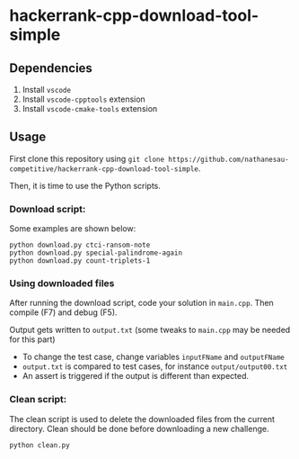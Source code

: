 # hackerrank-cpp-download-tool-simple

## Dependencies

1. Install ``vscode``
2. Install ``vscode-cpptools`` extension
3. Install ``vscode-cmake-tools`` extension

## Usage

First clone this repository using ``git clone https://github.com/nathanesau-competitive/hackerrank-cpp-download-tool-simple``.

Then, it is time to use the Python scripts.

### Download script:

Some examples are shown below:

    python download.py ctci-ransom-note
    python download.py special-palindrome-again
    python download.py count-triplets-1

### Using downloaded files

After running the download script, code your solution in ``main.cpp``. Then compile (F7) and debug (F5).

Output gets written to ``output.txt`` (some tweaks to ``main.cpp`` may be needed for this part)

* To change the test case, change variables ``inputFName`` and ``outputFName``
* ``output.txt`` is compared to test cases, for instance ``output/output00.txt``
* An assert is triggered if the output is different than expected.

### Clean script:

The clean script is used to delete the downloaded files from the current directory. Clean should be done before downloading a new challenge.

    python clean.py
